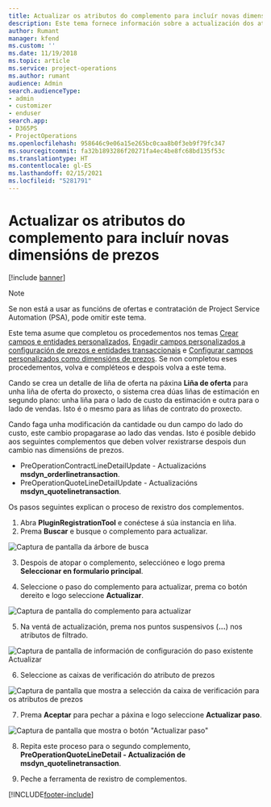 ```yaml
---
title: Actualizar os atributos do complemento para incluír novas dimensións de prezos
description: Este tema fornece información sobre a actualización dos atributos do complemento para as dimensións de prezos.
author: Rumant
manager: kfend
ms.custom: ''
ms.date: 11/19/2018
ms.topic: article
ms.service: project-operations
ms.author: rumant
audience: Admin
search.audienceType:
- admin
- customizer
- enduser
search.app:
- D365PS
- ProjectOperations
ms.openlocfilehash: 958646c9e06a15e265bc0caa8b0f3eb9f79fc347
ms.sourcegitcommit: fa32b1893286f20271fa4ec4be8fc68bd135f53c
ms.translationtype: HT
ms.contentlocale: gl-ES
ms.lasthandoff: 02/15/2021
ms.locfileid: "5281791"
---
```

# <a name="update-plug-in-attributes-to-include-new-pricing-dimensions"></a>Actualizar os atributos do complemento para incluír novas dimensións de prezos

[!include [banner](../includes/psa-now-project-operations.md)]

> [!NOTE]
> Se non está a usar as funcións de ofertas e contratación de Project Service Automation (PSA), pode omitir este tema.

Este tema asume que completou os procedementos nos temas [Crear campos e entidades personalizados](create-custom-fields-entities.md), [Engadir campos personalizados a configuración de prezos e entidades transaccionais](field-references.md) e [Configurar campos personalizados como dimensións de prezos](set-up-pricing-dimensions.md). Se non completou eses procedementos, volva e compléteos e despois volva a este tema.

Cando se crea un detalle de liña de oferta na páxina **Liña de oferta** para unha liña de oferta do proxecto, o sistema crea dúas liñas de estimación en segundo plano: unha liña para o lado de custo da estimación e outra para o lado de vendas. Isto é o mesmo para as liñas de contrato do proxecto.

Cando faga unha modificación da cantidade ou dun campo do lado do custo, este cambio propagarase ao lado das vendas. Isto é posible debido aos seguintes complementos que deben volver rexistrarse despois dun cambio nas dimensións de prezos.

- PreOperationContractLineDetailUpdate - Actualizacións **msdyn_orderlinetransaction**.
- PreOperationQuoteLineDetailUpdate - Actualizacións **msdyn_quotelinetransaction**.

Os pasos seguintes explican o proceso de rexistro dos complementos.

1. Abra **PluginRegistrationTool** e conéctese á súa instancia en liña.
2. Prema **Buscar** e busque o complemento para actualizar.

 ![Captura de pantalla da árbore de busca](media/PRT-1.png)

3. Despois de atopar o complemento, seleccióneo e logo prema **Seleccionar en formulario principal**.

4. Seleccione o paso do complemento para actualizar, prema co botón dereito e logo seleccione **Actualizar**.

 ![Captura de pantalla do complemento para actualizar](media/PRT-2.png)
 
5. Na ventá de actualización, prema nos puntos suspensivos (**...**) nos atributos de filtrado.

 ![Captura de pantalla de información de configuración do paso existente Actualizar](media/PRT-3.png)
 
6. Seleccione as caixas de verificación do atributo de prezos

 ![Captura de pantalla que mostra a selección da caixa de verificación para os atributos de prezos](media/PRT-4.png)

7. Prema **Aceptar** para pechar a páxina e logo seleccione **Actualizar paso**.

 ![Captura de pantalla que mostra o botón "Actualizar paso"](media/PRT-5.png)
 
8. Repita este proceso para o segundo complemento, **PreOperationQuoteLineDetail - Actualización de msdyn_quotelinetransaction**.

9. Peche a ferramenta de rexistro de complementos.



[!INCLUDE[footer-include](../includes/footer-banner.md)]